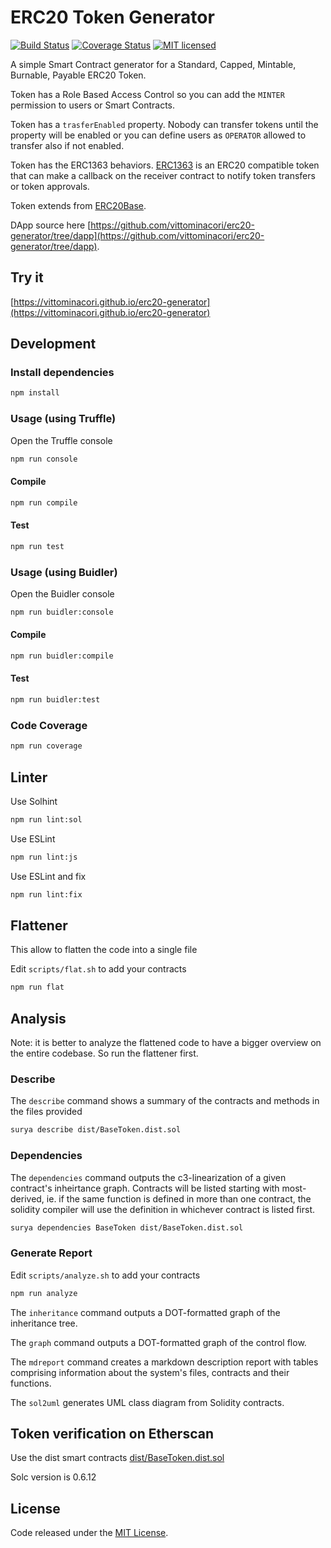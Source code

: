 # ERC20 Token Generator

[![Build Status](https://travis-ci.org/vittominacori/erc20-generator.svg?branch=master)](https://travis-ci.org/vittominacori/erc20-generator)
[![Coverage Status](https://coveralls.io/repos/github/vittominacori/erc20-generator/badge.svg?branch=master)](https://coveralls.io/github/vittominacori/erc20-generator?branch=master)
[![MIT licensed](https://img.shields.io/github/license/vittominacori/erc20-generator.svg)](https://github.com/vittominacori/erc20-generator/blob/master/LICENSE)

A simple Smart Contract generator for a Standard, Capped, Mintable, Burnable, Payable ERC20 Token.

Token has a Role Based Access Control so you can add the `MINTER` permission to users or Smart Contracts.

Token has a `trasferEnabled` property. Nobody can transfer tokens until the property will be enabled or you can define users as `OPERATOR` allowed to transfer also if not enabled.

Token has the ERC1363 behaviors. [ERC1363](https://eips.ethereum.org/EIPS/eip-1363) is an ERC20 compatible token that can make a callback on the receiver contract to notify token transfers or token approvals.

Token extends from [ERC20Base](https://github.com/vittominacori/erc20-token).

DApp source here [https://github.com/vittominacori/erc20-generator/tree/dapp](https://github.com/vittominacori/erc20-generator/tree/dapp).


## Try it

[https://vittominacori.github.io/erc20-generator](https://vittominacori.github.io/erc20-generator)


## Development


### Install dependencies

```bash
npm install
```


### Usage (using Truffle)

Open the Truffle console

```bash
npm run console
```


#### Compile

```bash
npm run compile
```


#### Test

```bash
npm run test
```


### Usage (using Buidler)

Open the Buidler console

```bash
npm run buidler:console
```


#### Compile

```bash
npm run buidler:compile
```


#### Test

```bash
npm run buidler:test
```


### Code Coverage

```bash
npm run coverage
```


## Linter

Use Solhint

```bash
npm run lint:sol
```

Use ESLint

```bash
npm run lint:js
```

Use ESLint and fix

```bash
npm run lint:fix
```


## Flattener

This allow to flatten the code into a single file

Edit `scripts/flat.sh` to add your contracts

```bash
npm run flat
```


## Analysis

Note: it is better to analyze the flattened code to have a bigger overview on the entire codebase. So run the flattener first.

### Describe

The `describe` command shows a summary of the contracts and methods in the files provided

```bash
surya describe dist/BaseToken.dist.sol
```

### Dependencies

The `dependencies` command outputs the c3-linearization of a given contract's inheirtance graph. Contracts will be listed starting with most-derived, ie. if the same function is defined in more than one contract, the solidity compiler will use the definition in whichever contract is listed first.

```bash
surya dependencies BaseToken dist/BaseToken.dist.sol
```
### Generate Report

Edit `scripts/analyze.sh` to add your contracts

```bash
npm run analyze
```

The `inheritance` command outputs a DOT-formatted graph of the inheritance tree.

The `graph` command outputs a DOT-formatted graph of the control flow.

The `mdreport` command creates a markdown description report with tables comprising information about the system's files, contracts and their functions.

The `sol2uml` generates UML class diagram from Solidity contracts.


## Token verification on Etherscan

Use the dist smart contracts [dist/BaseToken.dist.sol](https://github.com/vittominacori/erc20-generator/blob/master/dist/BaseToken.dist.sol)

Solc version is 0.6.12


## License

Code released under the [MIT License](https://github.com/vittominacori/erc20-generator/blob/master/LICENSE).
